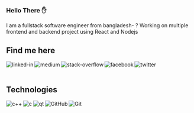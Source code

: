 ### Hello There ✋
I am a fullstack software engineer from bangladesh- ? Working on multiple frontend and backend project using React and Nodejs

## Find me here
[<img align="left" alt="linked-in" src="https://img.shields.io/badge/linkedin-%230077B5.svg?&style=for-the-badge&logo=linkedin&logoColor=white" />](https://www.linkedin.com/in/jakub-bie%C5%84-804734232/)[<img align="left" alt="medium" src="https://img.shields.io/badge/medium-%2312100E.svg?&style=for-the-badge&logo=medium&logoColor=white" />](https://56faisal.medium.com/)[<img align="left" alt="stack-overflow" src="https://img.shields.io/badge/stack%20overflow-FE7A16?logo=stack-overflow&logoColor=white&style=for-the-badge" />](https://stackoverflow.com/users/5379437/mohammad-faisal)[<img align="left" alt="facebook" src="https://img.shields.io/badge/facebook-%231877F2.svg?&style=for-the-badge&logo=facebook&logoColor=white" />](https://www.facebook.com/56faisal/)[<img align="left" alt="twitter" src="https://img.shields.io/badge/twitter-%231DA1F2.svg?&style=for-the-badge&logo=twitter&logoColor=white" />](https://twitter.com/Mohamma88766694)<br>
<br>
## Technologies
<img align="left" alt="c++" src="https://img.shields.io/badge/-C%2B%2B-success" />
<img align="left" alt="c" src="https://img.shields.io/badge/-C-green" />
<img align="left" alt="qt" src="https://img.shields.io/badge/-Qt-yellow" />
<img align="left" alt="GitHub" src="https://img.shields.io/badge/-Github-orange" />
<img align="left" alt="Git" src="https://img.shields.io/badge/-Git-red" /><br>
<br>
